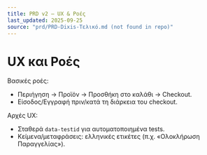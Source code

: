 ```yaml
---
title: PRD v2 — UX & Ροές
last_updated: 2025-09-25
source: "prd/PRD-Dixis-Τελικό.md (not found in repo)"
---
```


# UX και Ροές

Βασικές ροές:
- Περιήγηση → Προϊόν → Προσθήκη στο καλάθι → Checkout.
- Είσοδος/Εγγραφή πριν/κατά τη διάρκεια του checkout.

Αρχές UX:
- Σταθερά `data-testid` για αυτοματοποιημένα tests.
- Κείμενα/μεταφράσεις: ελληνικές ετικέτες (π.χ. «Ολοκλήρωση Παραγγελίας»).
